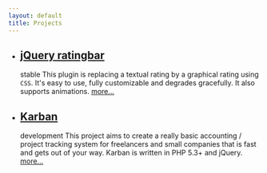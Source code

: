 ```yaml
---
layout: default
title: Projects
---
```


<ul class='projects sweet-justice'>
	<li>
		<h2><a href='/projects/ratingbar'>jQuery ratingbar</a></h2>
		<span class='highlight'>stable</span> This plugin is replacing a textual rating by a graphical rating using <code>CSS</code>.
		It's easy to use, fully customizable and degrades gracefully. It also supports animations.
		<a href='/projects/ratingbar' class='greybg'>more...</a>
	</li>
	<li>
		<h2><a href='http://www.github.com/mre/karban'>Karban</a></h2>
		<span class='highlight'>development</span> This project aims to create a really basic accounting / project tracking system for freelancers and small companies that is fast and gets out of your way. Karban is written in PHP 5.3+ and jQuery.
		<a href='http://www.github.com/mre/karban' class='greybg'>more...</a>
	</li>
</ul>
